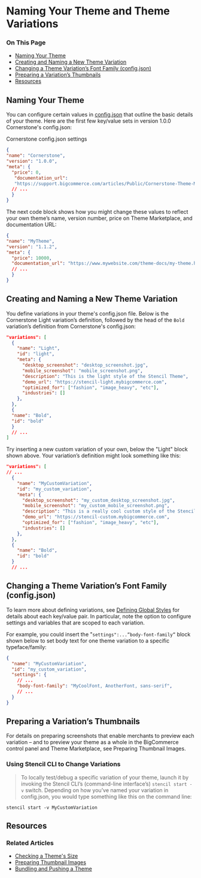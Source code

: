 # Naming Your Theme and Theme Variations

<div class="otp" id="no-index">

### On This Page
- [Naming Your Theme](#naming-your-theme)
- [Creating and Naming a New Theme Variation](#creating-and-naming-a-new-theme-variation)
- [Changing a Theme Variation’s Font Family (config.json)](#changing-a-theme-variations-font-family-configjson)
- [Preparing a Variation’s Thumbnails](#preparing-a-variations-thumbnails)
- [Resources](#resources)

</div> 

## Naming Your Theme

You can configure certain values in [config.json](https://github.com/bigcommerce/cornerstone/blob/master/config.json) that outline the basic details of your theme. Here are the first few key/value sets in version 1.0.0 Cornerstone's config.json:

<div class="HubBlock-header">
    <div class="HubBlock-header-title flex items-center">
        <div class="HubBlock-header-name">Cornerstone config.json settings</div>
    </div><div class="HubBlock-header-subtitle"></div>
</div>

<!--
title: "Cornerstone config.json settings"
subtitle: ""
lineNumbers: true
-->

```json
{
"name": "Cornerstone",
"version": "1.0.0",
"meta": {
  "price": 0,
   "documentation_url": 		
   "https://support.bigcommerce.com/articles/Public/Cornerstone-Theme-Manual",
  // ...
  }
}
```

The next code block shows how you might change these values to reflect your own theme’s name, version number, price on Theme Marketplace, and documentation URL:

<div class="HubBlock-header">
    <div class="HubBlock-header-title flex items-center">
        <div class="HubBlock-header-name"></div>
    </div><div class="HubBlock-header-subtitle"></div>
</div>

<!--
title: ""
subtitle: ""
lineNumbers: true
-->

```json
{
"name": "MyTheme",
"version": "1.1.2",
"meta": {
  "price": 10000,
  "documentation_url": "https://www.mywebsite.com/theme-docs/my-theme.html",
  // ...
  }
}
```

## Creating and Naming a New Theme Variation

You define variations in your theme's <Span class="fn">config.json</span> file. Below is the Cornerstone Light variation’s definition, followed by the head of the `Bold` variation’s definition from Cornerstone's <span class="fn">config.json</span>:

<div class="HubBlock-header">
    <div class="HubBlock-header-title flex items-center">
        <div class="HubBlock-header-name"></div>
    </div><div class="HubBlock-header-subtitle"></div>
</div>

<!--
title: ""
subtitle: ""
lineNumbers: true
-->

```json
"variations": [
  {
    "name": "Light",
    "id": "light",
    "meta": {
      "desktop_screenshot": "desktop_screenshot.jpg",
      "mobile_screenshot": "mobile_screenshot.png",
      "description": "This is the light style of the Stencil Theme",
      "demo_url": "https://stencil-light.mybigcommerce.com",
      "optimized_for": ["fashion", "image_heavy", "etc"],
      "industries": []
    },
  },
  {
  "name": "Bold",
  "id": "bold"
  }
  // ...
]
```

Try inserting a new custom variation of your own, below the "Light" block shown above. Your variation’s definition might look something like this:

<div class="HubBlock-header">
    <div class="HubBlock-header-title flex items-center">
        <div class="HubBlock-header-name"></div>
    </div><div class="HubBlock-header-subtitle"></div>
</div>

<!--
title: ""
subtitle: ""
lineNumbers: true
-->

```json
"variations": [
// ...
  {
    "name": "MyCustomVariation",
    "id": "my_custom_variation",
    "meta": {
      "desktop_screenshot": "my_custom_desktop_screenshot.jpg",
      "mobile_screenshot": "my_custom_mobile_screenshot.png",
      "description": "This is a really cool custom style of the Stencil Theme",
      "demo_url": "https://stencil-custom.mybigcommerce.com",
      "optimized_for": ["fashion", "image_heavy", "etc"],
      "industries": []
    },
  },
  {
    "name": "Bold",
    "id": "bold"
  }
  // ...
```

## Changing a Theme Variation’s Font Family (config.json)

To learn more about defining variations, see [Defining Global Styles](/stencil-docs/configure-store-design-ui/defining-global-styles) for details about each key/value pair. In particular, note the option to configure settings and variables that are scoped to each variation.

For example, you could insert the "`settings":...”body-font-family”` block shown below to set body text for one theme variation to a specific typeface/family:

<div class="HubBlock-header">
    <div class="HubBlock-header-title flex items-center">
        <div class="HubBlock-header-name"></div>
    </div><div class="HubBlock-header-subtitle"></div>
</div>

<!--
title: ""
subtitle: ""
lineNumbers: true
-->

```json
{
  "name": "MyCustomVariation",
  "id": "my_custom_variation",
  "settings": {
    // ...
    "body-font-family": "MyCoolFont, AnotherFont, sans-serif",
    // ...
  }
}
```

## Preparing a Variation’s Thumbnails

For details on preparing screenshots that enable merchants to preview each variation – and to preview your theme as a whole in the BigCommerce control panel and Theme Marketplace, see Preparing Thumbnail Images.

<div class="HubBlock--callout">
<div class="CalloutBlock--">
<div class="HubBlock-content">

<!-- theme:  -->

### Using Stencil CLI to Change Variations
> To locally test/debug a specific variation of your theme, launch it by invoking the Stencil CLI’s (command-line interface’s) `stencil start -v` switch. Depending on how you’ve named your variation in <span class="fn">config.json, you would type something like this on the command line:

`stencil start -v MyCustomVariation`

</div>
</div>
</div>

## Resources

### Related Articles
* [Checking a Theme's Size](https://developer.bigcommerce.com/stencil-docs/deploying-a-theme/checking-a-themes-size)
* [Preparing Thumbnail Images](https://developer.bigcommerce.com/stencil-docs/deploying-a-theme/preparing-thumbnail-images)
* [Bundling and Pushing a Theme](https://developer.bigcommerce.com/stencil-docs/deploying-a-theme/bundling-and-pushing)
